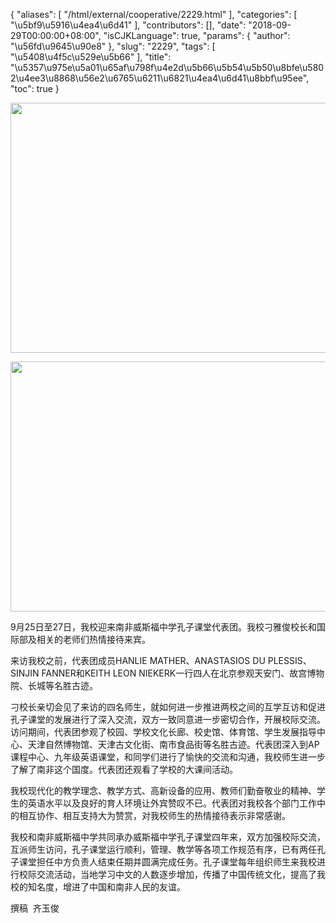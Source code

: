 {
    "aliases": [
        "/html/external/cooperative/2229.html"
    ],
    "categories": [
        "\u5bf9\u5916\u4ea4\u6d41"
    ],
    "contributors": [],
    "date": "2018-09-29T00:00:00+08:00",
    "isCJKLanguage": true,
    "params": {
        "author": "\u56fd\u9645\u90e8"
    },
    "slug": "2229",
    "tags": [
        "\u5408\u4f5c\u529e\u5b66"
    ],
    "title": "\u5357\u975e\u5a01\u65af\u798f\u4e2d\u5b66\u5b54\u5b50\u8bfe\u5802\u4ee3\u8868\u56e2\u6765\u6211\u6821\u4ea4\u6d41\u8bbf\u95ee",
    "toc": true
}


<img
    src="https://cdn.tfls.online/mirror/full/29ccbc6deb2749fb1ddd6b5accfabed867acf3b7.jpg"
    style="display:block;margin-left:auto;margin-right:auto;"
    decoding="async"
    fetchpriority="auto"
    loading="lazy"
    height="400"
    width="600"
/>





<img
    src="https://cdn.tfls.online/mirror/full/8f1962bdcc55157614f9a5d9e265677f515e5573.jpg"
    style="display:block;margin-left:auto;margin-right:auto;"
    decoding="async"
    fetchpriority="auto"
    loading="lazy"
    height="400"
    width="600"
/>




  





9月25日至27日，我校迎来南非威斯福中学孔子课堂代表团。我校刁雅俊校长和国际部及相关的老师们热情接待来宾。




来访我校之前，代表团成员HANLIE MATHER、ANASTASIOS DU PLESSIS、SINJIN FANNER和KEITH LEON NIEKERK一行四人在北京参观天安门、故宫博物院、长城等名胜古迹。




刁校长亲切会见了来访的四名师生，就如何进一步推进两校之间的互学互访和促进孔子课堂的发展进行了深入交流，双方一致同意进一步密切合作，开展校际交流。访问期间，代表团参观了校园、学校文化长廊、校史馆、体育馆、学生发展指导中心、天津自然博物馆、天津古文化街、南市食品街等名胜古迹。代表团深入到AP课程中心、九年级英语课堂，和同学们进行了愉快的交流和沟通，我校师生进一步了解了南非这个国度。代表团还观看了学校的大课间活动。




我校现代化的教学理念、教学方式、高新设备的应用、教师们勤奋敬业的精神、学生的英语水平以及良好的育人环境让外宾赞叹不已。代表团对我校各个部门工作中的相互协作、相互支持大为赞赏，对我校师生的热情接待表示非常感谢。




我校和南非威斯福中学共同承办威斯福中学孔子课堂四年来，双方加强校际交流，互派师生访问，孔子课堂运行顺利，管理、教学等各项工作规范有序，已有两任孔子课堂担任中方负责人结束任期并圆满完成任务。孔子课堂每年组织师生来我校进行校际交流活动，当地学习中文的人数逐步增加，传播了中国传统文化，提高了我校的知名度，增进了中国和南非人民的友谊。




撰稿  齐玉俊




  



